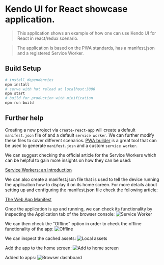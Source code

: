 # Kendo UI for React showcase application.

> This application shows an example of how one can use Kendo UI for React in react/redux scenario.

> The application is based on the PWA standards, has a manifest.json and a registered Service Worker.

## Build Setup


```bash
# install dependencies
npm install
# serve with hot reload at localhost:3000
npm start
# build for production with minification
npm run build
```

## Further help

Creating a new project via ```create-react-app``` will create a default `manifest.json` file of and a default `service worker`. We can further modify these files to cover different scenarios. [PWA builder](https://www.pwabuilder.com/) is a great tool that can be used to generate `manifest.josn` and a custom `service worker`.

We can suggest checking the official article for the Service Workers which can be helpful to gain more insights on how they can be used:

[Service Workers: an Introduction](https://developers.google.com/web/fundamentals/primers/service-workers/)

We can also create a manifest.json file that is used to tell the device running the application how to display it on its home screen. For more details about setting up and configuring the manifest.json file check the following article:

[The Web App Manifest](https://developers.google.com/web/fundamentals/web-app-manifest/?utm_source=devtools)

Once the application is up and running, we can check its functionality by inspecting the Application tab of the browser console:
![Service Worker](https://github.com/telerik/react-dashboard/blob/master/src/assets/help_images/sw.png)

We can then check the "Offline" option in order to check the offline functionality of the app:
![Offline](https://github.com/telerik/react-dashboard/blob/master/src/assets/help_images/offline.png)

We can inspect the cached assets:
![Local assets](https://github.com/telerik/react-dashboard/blob/master/src/assets/help_images/cached.png)

Add the app to the home screen:
![Add to home screen](https://github.com/telerik/react-dashboard/blob/master/src/assets/help_images/add_to_home.png)

Added to apps:
![Browser dashboard](https://github.com/telerik/react-dashboard/blob/master/src/assets/help_images/dashboard.png)
